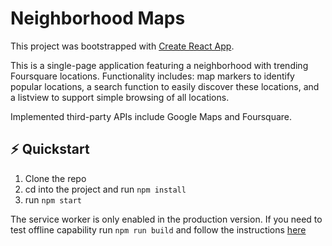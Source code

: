 # Neighborhood Maps

This project was bootstrapped with [Create React App](https://github.com/facebook/create-react-app).

This is a single-page application featuring a neighborhood with trending Foursquare locations. Functionality includes: map markers to identify popular locations, a search function to easily discover these locations, and a listview to support simple browsing of all locations.

Implemented third-party APIs include Google Maps and Foursquare.

## :zap: Quickstart

1. Clone the repo
2. cd into the project and run `npm install`
3. run `npm start`

The service worker is only enabled in the production version. If you need to test offline capability run `npm run build` and follow the instructions [here](https://github.com/facebook/create-react-app/blob/master/packages/react-scripts/template/README.md#deployment)

